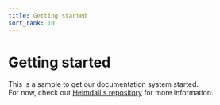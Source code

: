 ```yaml
---
title: Getting started
sort_rank: 10
---
```


# Getting started

This is a sample to get our documentation system started.  
For now, check out [Heimdall's repository](https://github.com/xmidt-org/heimdall#heimdall) 
for more information.
